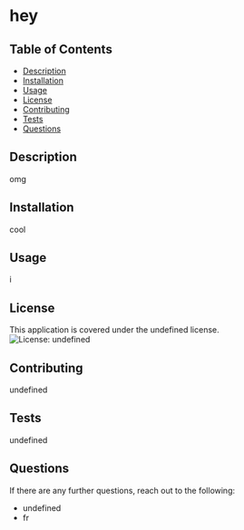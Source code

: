 
# hey

## Table of Contents
- [Description](#description)
- [Installation](#installation)
- [Usage](#usage)
- [License](#license)
- [Contributing](#contributing)
- [Tests](#tests)
- [Questions](#questions)

## Description
omg

## Installation
cool

## Usage
i

## License
This application is covered under the undefined license. ![License: undefined](https://img.shields.io/badge/License-undefined-brightgreen)

## Contributing
undefined

## Tests
undefined

## Questions
If there are any further questions, reach out to the following:
- undefined
- fr
    